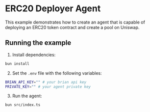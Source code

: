 # ERC20 Deployer Agent

This example demonstrates how to create an agent that is capable of deploying an ERC20 token contract and create a pool on Uniswap.

## Running the example

1. Install dependencies:

```bash
bun install
```

2. Set the `.env` file with the following variables:

```bash
BRIAN_API_KEY="" # your brian api key
PRIVATE_KEY="" # your agent private key
```

3. Run the agent:

```bash
bun src/index.ts
```
